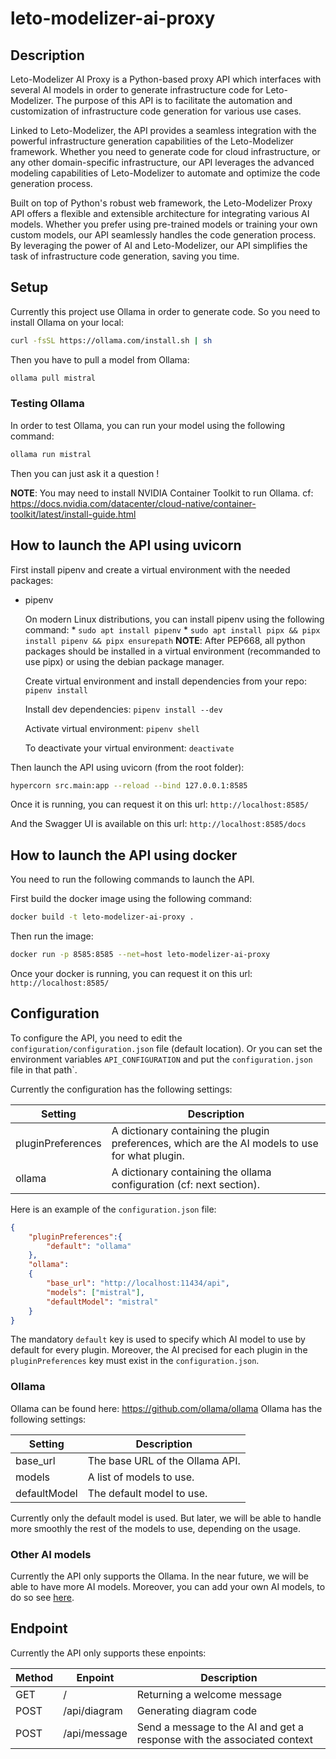 # leto-modelizer-ai-proxy

## Description
Leto-Modelizer AI Proxy is a Python-based proxy API which interfaces with several AI models in order to generate infrastructure code for Leto-Modelizer.
The purpose of this API is to facilitate the automation and customization of infrastructure code generation for various use cases.

Linked to Leto-Modelizer, the API provides a seamless integration with the powerful infrastructure generation capabilities of the Leto-Modelizer framework. Whether you need to generate code for cloud infrastructure, or any other domain-specific infrastructure, our API leverages the advanced modeling capabilities of Leto-Modelizer to automate and optimize the code generation process.

Built on top of Python's robust web framework, the Leto-Modelizer Proxy API offers a flexible and extensible architecture for integrating various AI models. Whether you prefer using pre-trained models or training your own custom models, our API seamlessly handles the code generation process. By leveraging the power of AI and Leto-Modelizer, our API simplifies the task of infrastructure code generation, saving you time.


## Setup

Currently this project use Ollama in order to generate code.
So you need to install Ollama on your local: 

```sh 
curl -fsSL https://ollama.com/install.sh | sh 
```

Then you have to pull a model from Ollama:

```sh 
ollama pull mistral 
```

### Testing Ollama

In order to test Ollama, you can run your model using the following command:

```sh
ollama run mistral
```

Then you can just ask it a question !

**NOTE**: You may need to install NVIDIA Container Toolkit to run Ollama.
cf: https://docs.nvidia.com/datacenter/cloud-native/container-toolkit/latest/install-guide.html


## How to launch the API using uvicorn

First install pipenv and create a virtual environment with the needed packages:

* pipenv

    On modern Linux distributions, you can install pipenv using the following command:
        * ``` sudo apt install pipenv ```
        * ``` sudo apt install pipx && pipx install pipenv && pipx ensurepath ```
    **NOTE**: After PEP668, all python packages should be installed in a virtual environment (recommanded to use pipx) or using the debian package manager.

    Create virtual environment and install dependencies from your repo: ``` pipenv install ```

    Install dev dependencies: ``` pipenv install --dev ```

    Activate virtual environment: ``` pipenv shell ```

    To deactivate your virtual environment: ``` deactivate ```

Then launch the API using uvicorn (from the root folder):

```sh
hypercorn src.main:app --reload --bind 127.0.0.1:8585
```

Once it is running, you can request it on this url: ```http://localhost:8585/```

And the Swagger UI is available on this url: ```http://localhost:8585/docs```

## How to launch the API using docker

You need to run the following commands to launch the API.

First build the docker image using the following command:

```sh
docker build -t leto-modelizer-ai-proxy .
```

Then run the image:

```sh
docker run -p 8585:8585 --net=host leto-modelizer-ai-proxy
```

Once your docker is running, you can request it on this url: ```http://localhost:8585/```

## Configuration

To configure the API, you need to edit the `configuration/configuration.json` file (default location).
Or you can set the environment variables `API_CONFIGURATION` and put the `configuration.json` file in that path`.

Currently the configuration has the following settings:

| Setting            | Description                                                                                     |
|--------------------|-------------------------------------------------------------------------------------------------|
| pluginPreferences  | A dictionary containing the plugin preferences, which are the AI models to use for what plugin. |
| ollama             | A dictionary containing the ollama configuration (cf: next section).                            |

Here is an example of the `configuration.json` file:

```json
{
    "pluginPreferences":{
        "default": "ollama"
    },
    "ollama":
    {
        "base_url": "http://localhost:11434/api",
        "models": ["mistral"],
        "defaultModel": "mistral"
    }
}
```

The mandatory `default` key is used to specify which AI model to use by default for every plugin.
Moreover, the AI precised for each plugin in the `pluginPreferences` key must exist in the `configuration.json`.

### Ollama

Ollama can be found here: https://github.com/ollama/ollama
Ollama has the following settings:

| Setting       | Description                     |
|---------------|---------------------------------|
| base_url      | The base URL of the Ollama API. |
| models        | A list of models to use.        |
| defaultModel | The default model to use.        |

Currently only the default model is used. But later, we will be able to handle more smoothly the rest of the models to use, depending on the usage.

### Other AI models

Currently the API only supports the Ollama.
In the near future, we will be able to have more AI models.
Moreover, you can add your own AI models, to do so see [here](CONTRIBUTING.md#how-to-add-a-new-ai). 


## Endpoint

Currently the API only supports these enpoints:

|  Method | Enpoint       | Description                                                             |
|---------|---------------|-------------------------------------------------------------------------|
| GET     | /             | Returning a welcome message                                             |
| POST    | /api/diagram  | Generating diagram code                                                 |
| POST    | /api/message  | Send a message to the AI and get a response with the associated context |
